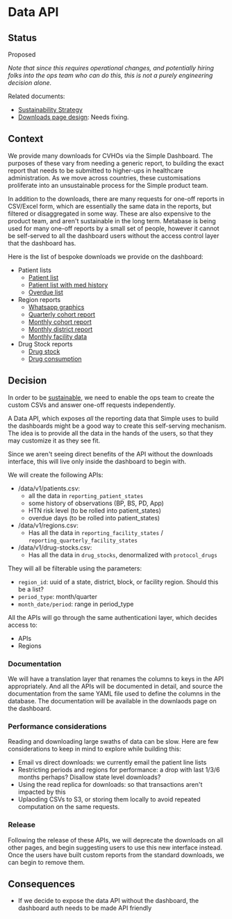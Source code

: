 # Data API

## Status
Proposed

_Note that since this requires operational changes, and potentially
hiring folks into the ops team who can do this, this is not a purely
engineering decision alone._

Related documents:
- [Sustainability Strategy](https://docs.google.com/document/d/11R8fx9v46DSRtVOZpAWU2JXqY0NxFA0PKOnzr3RdDpk/edit)
- [Downloads page design](https://www.figma.com/file/UQnTudZe7AYxvveDTnRcrh/Dashboard-(Explorations)?node-id=1%3A9870): Needs fixing.

## Context
We provide many downloads for CVHOs via the Simple Dashboard. The
purposes of these vary from needing a generic report, to building the
exact report that needs to be submitted to higher-ups in healthcare
administration. As we move across countries, these customisations
proliferate into an unsustainable process for the Simple product team.

In addition to the downloads, there are many requests for one-off
reports in CSV/Excel form, which are essentially the same data in the
reports, but filtered or disaggregated in some way. These are also
expensive to the product team, and aren't sustainable in the long
term. Metabase is being used for many one-off reports by a small set
of people, however it cannot be self-served to all the dashboard users
without the access control layer that the dashboard has.

Here is the list of bespoke downloads we provide on the dashboard:
- Patient lists
    - [Patient list](https://api-sandbox.simple.org/reports/patient_lists/ch-cascabel-village?report_scope=facility)
    - [Patient list with med history](https://api-sandbox.simple.org/reports/patient_lists/ch-cascabel-village?medication_history=true&report_scope=facility)
    - [Overdue list](https://api-sandbox.simple.org/appointments.csv?district_slug=alder-county&facility_id=73fafb72-0a8a-43c5-b668-3fcc4bb5541c&per_page=20+per+page&search_filters%5B%5D=only_less_than_year_overdue)
- Region reports
    - [Whatsapp graphics](https://api-sandbox.simple.org/reports/regions/facility/ch-cascabel-village/graphics.png?quarter=4&year=2021)
    - [Quarterly cohort report](https://api-sandbox.simple.org/reports/regions/facility/ch-cascabel-village/download.csv?period=quarter)
    - [Monthly cohort report](https://api-sandbox.simple.org/reports/regions/facility/ch-cascabel-village/download.csv?period=month)
    - [Monthly district report](https://api-sandbox.simple.org/reports/regions/district/ashoka-south/monthly_district_report.zip)
    - [Monthly facility data](https://api-sandbox.simple.org/reports/regions/district/ashoka-south/monthly_district_data_report.csv)
- Drug Stock reports
    - [Drug stock](https://api-sandbox.simple.org/my_facilities/drug_stocks.csv)
    - [Drug consumption](https://api-sandbox.simple.org/my_facilities/drug_consumption.csv)


## Decision
In order to be
[sustainable](https://docs.google.com/document/d/11R8fx9v46DSRtVOZpAWU2JXqY0NxFA0PKOnzr3RdDpk/edit),
we need to enable the ops team to create the custom CSVs and answer
one-off requests independently.

A Data API, which exposes _all_ the reporting data that Simple uses to
build the dashboards might be a good way to create this self-serving
mechanism. The idea is to provide all the data in the hands of the
users, so that they may customize it as they see fit.

Since we aren't seeing direct benefits of the API without the
downloads interface, this will live only inside the dashboard to begin
with.

We will create the following APIs:
- /data/v1/patients.csv:
    - all the data in `reporting_patient_states`
    - some history of observations (BP, BS, PD, App)
    - HTN risk level (to be rolled into patient_states)
    - overdue days (to be rolled into patient_states)
- /data/v1/regions.csv:
    - Has all the data in `reporting_facility_states` /
      `reporting_quarterly_facility_states`
- /data/v1/drug-stocks.csv:
    - Has all the data in `drug_stocks`, denormalized with `protocol_drugs`

They will all be filterable using the parameters:
- `region_id`: uuid of a state, district, block, or facility region. Should this be a list?
- `period_type`: month/quarter
- `month_date/period`: range in period_type

All the APIs will go through the same authenticationi layer, which
decides access to:
- APIs
- Regions

### Documentation
We will have a translation layer that renames the columns to keys in
the API appropriately. And all the APIs will be documented in detail,
and source the documentation from the same YAML file used to define
the columns in the database. The documentation will be available in
the downlaods page on the dashboard.

### Performance considerations
Reading and downloading large swaths of data can be slow. Here are few
considerations to keep in mind to explore while building this:
- Email vs direct downloads: we currently email the patient line lists
- Restricting periods and regions for performance: a drop with last
  1/3/6 months perhaps? Disallow state level downloads?
- Using the read replica for downloads: so that transactions aren't
  impacted by this
- Uplaoding CSVs to S3, or storing them locally to avoid repeated
  computation on the same requests.

### Release
Following the release of these APIs, we will deprecate the downloads
on all other pages, and begin suggesting users to use this new
interface instead. Once the users have built custom reports from the
standard downloads, we can begin to remove them.

## Consequences
- If we decide to expose the data API without the dashboard, the
  dashboard auth needs to be made API friendly
